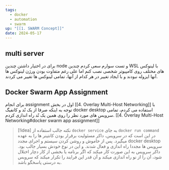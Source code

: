 ```yaml
---
tags:
  - docker
  - automation
  - swarm
up: "[[1. SWARM Concept]]"
date: 2024-05-17
---
```

## multi server
برای در اختیار داشتن چندین node و تست سوارم سعی کردم چندین WSL با لینوکس های مختلف روی کامپیوتر شخصی نصب کنم اما علی رغم متفاوت بودن ورژن لینوکس ها آنها ایزوله نبودند و با ایجاد تغییر در هر کدام از آنها، تمامی لینوکس ها تغییر می کردند.
## Docker Swarm App Assignment
برای انجام assignment اول در بخش [[4. Overlay Multi-Host Networking]] با توجه به اینکه صرفا از یک نٌد و کانفیگ docker desktop استفاده می کردم، تمامی سرویس های مورد نظر را روی همین یک نٌد راه اندازی کردم.
[[4. Overlay Multi-Host Networking#docker swarm app assignment]]
> [!idea] نکته جالب استفاده از `docker service`  به جای `docker run command` در این است که در سرویس، داکر مسئولیت برقرار بودن کانتینر ها را به عهده میگیرد. پس از خاموش و روشن کردن سیستم و اجرای مجدد docker desktop سرویس ها مجددا راه اندازی و فعال شدند. و این در نوع خودش بسیار جالب بود.
> داکر سرویس به این صورت کار میکند که اگر برنامه یا بخشی از کار دچار اختلال شود، آن را از نو راه اندازی میکند و آن قدر این فرایند را تکرار میکند که سرویس به درستی پاسخگو باشد.

